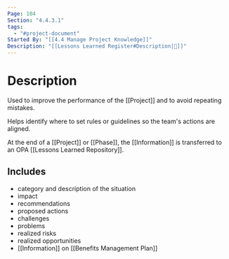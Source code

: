 ```yaml
---
Page: 104
Section: "4.4.3.1"
tags:
  - "#project-document"
Started By: "[[4.4 Manage Project Knowledge]]"
Description: "[[Lessons Learned Register#Description|📝]]"
---
```

# Description
Used to improve the performance of the [[Project]] and to avoid repeating mistakes. 

Helps identify where to set rules or guidelines so the team's actions are aligned.

At the end of a [[Project]] or [[Phase]], the [[Information]] is transferred to an OPA [[Lessons Learned Repository]].
## Includes
 * category and description of the situation
 * impact
 * recommendations
 * proposed actions
 * challenges
 * problems
 * realized risks
 * realized opportunities
 * [[Information]] on [[Benefits Management Plan]]
